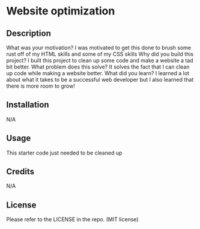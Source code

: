 # Website optimization
## Description

What was your motivation? I was motivated to get this done to brush some rust off of my HTML skills and some of my CSS skills
Why did you build this project? I built this project to clean up some code and make a website a tad bit better.
What problem does this solve? It solves the fact that I can clean up code while making a website better.
What did you learn? I learned a lot about what it takes to be a successful web developer but I also learned that there is more room to grow!

## Installation

N/A

## Usage

This starter code just needed to be cleaned up


## Credits

N/A

## License

Please refer to the LICENSE in the repo. (MIT license)
